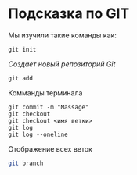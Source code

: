 # Подсказка по GIT
Мы изучили такие команды как:
```
git init 
```
*Cоздает новый репозиторий Git*
```
git add
```

Комманды терминала

```
git commit -m "Massage"
git checkout 
git checkout <имя ветки>
git log
git log --oneline
```

Отображение всех веток
```sh
git branch
```